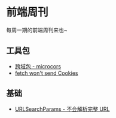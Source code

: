 # 前端周刊
每周一期的前端周刊来也~

## 工具包

* [跨域包 - microcors](https://github.com/possibilities/micro-cors#readme)
* [fetch won't send Cookies](https://developer.mozilla.org/en-US/docs/Web/API/Fetch_API/Using_Fetch)


## 基础

* [URLSearchParams - 不会解析完整 URL](https://developer.mozilla.org/zh-CN/docs/Web/API/URLSearchParams)

